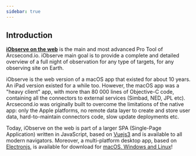 ```yaml
---
sidebar: true
---
```


## Introduction

**[iObserve on the web](https://www.arcsecond.io/iobserve)** is the main and
most advanced Pro Tool of Arcsecond.io. iObserve main goal is to provide a
complete and detailed overview of a full night of observation for any type of
targets, for any observing site on Earth.

iObserve is the web version of a macOS app that existed for about 10 years. An
iPad version existed for a while too. However, the macOS app was a "heavy
client" app, with more than 80 000 lines of Objective-C code, containing all the
connectors to external services (Simbad, NED, JPL etc). Arcsecond.io was
originally built to overcome the limitations of the native app: only the Apple
platforms, no remote data layer to create and store user data, hard-to-maintain
connectors code, slow update deployments etc.

Today, iObserve on the web is part of a larger SPA (Single-Page Application)
written in JavaScript, based on [Vuejs3](https://v3.vuejs.org) and is available
to all modern navigators. Moreover, a multi-platform desktop app, based
on [Electronjs](https://electronjs.org), is available for download for
[macOS, Windows and Linux](https://www.arcsecond.io/downloads)!
